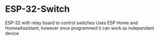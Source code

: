 # ESP-32-Switch
ESP-32 with relay board to control switches
Uses ESP Home and HomeaAssistant, however once programmed it can work as independant device

